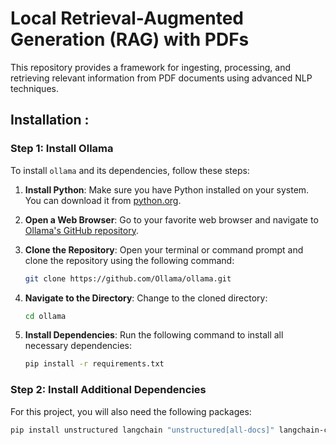 # Local Retrieval-Augmented Generation (RAG) with PDFs

This repository provides a framework for ingesting, processing, and retrieving relevant information from PDF documents using advanced NLP techniques.


## Installation :

### Step 1: Install Ollama

To install `ollama` and its dependencies, follow these steps:

1. **Install Python**: Make sure you have Python installed on your system. You can download it from [python.org](https://www.python.org/downloads/).

2. **Open a Web Browser**: Go to your favorite web browser and navigate to [Ollama's GitHub repository](https://github.com/Ollama).

3. **Clone the Repository**: Open your terminal or command prompt and clone the repository using the following command:
    ```bash
    git clone https://github.com/Ollama/ollama.git
    ```

4. **Navigate to the Directory**: Change to the cloned directory:
    ```bash
    cd ollama
    ```

5. **Install Dependencies**: Run the following command to install all necessary dependencies:
    ```bash
    pip install -r requirements.txt
    ```

### Step 2: Install Additional Dependencies

For this project, you will also need the following packages:
```bash
pip install unstructured langchain "unstructured[all-docs]" langchain-community chromadb langchain-text-splitters
